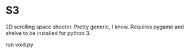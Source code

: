 # S3
2D scrolling space shooter. Pretty generic, I know.
Requires pygame and shelve to be installed for python 3.

run void.py
